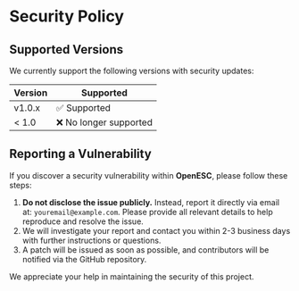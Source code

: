 # Security Policy

## Supported Versions

We currently support the following versions with security updates:

| Version | Supported          |
| ------- | ------------------ |
| v1.0.x  | ✅ Supported        |
| < 1.0   | ❌ No longer supported |

## Reporting a Vulnerability

If you discover a security vulnerability within **OpenESC**, please follow these steps:

1. **Do not disclose the issue publicly.** Instead, report it directly via email at: `youremail@example.com`. Please provide all relevant details to help reproduce and resolve the issue.
2. We will investigate your report and contact you within 2-3 business days with further instructions or questions.
3. A patch will be issued as soon as possible, and contributors will be notified via the GitHub repository.

We appreciate your help in maintaining the security of this project.
